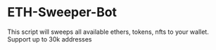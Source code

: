 # ETH-Sweeper-Bot
This script will sweeps all available ethers, tokens, nfts to your wallet. Support up to 30k addresses
